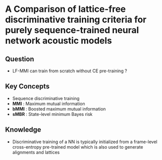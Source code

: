 # A Comparison of lattice-free discriminative training criteria for purely sequence-trained neural network acoustic models
## Question
- LF-MMI can train from scratch without CE pre-training ?
## Key Concepts
- Sequence discriminative training
- **MMI** : Maximum mutual information
- **bMMI** : Boosted maximum mutual information
- **sMBR** : State-level minimum Bayes risk
## Knowledge
- Discriminative training of a NN is typically initialized from a frame-level cross-entropy pre-trained model which is also used to generate alignments and lattices
